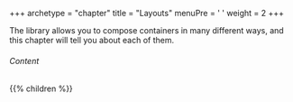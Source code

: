 +++
archetype = "chapter"
title = "Layouts"
menuPre = ' <i class="icon-stack"></i> '
weight = 2
+++

The library allows you to compose containers in many different ways, and this chapter will tell you about each of them.

<!--more-->

###### Content

{{% children %}}
